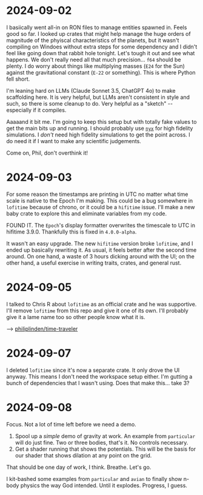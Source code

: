 # 2024-09-02
I basiically went all-in on RON files to manage entities spawned in. Feels good
so far. I looked up crates that might help manage the huge orders of magnitude
of the phyiscal characteristics of the planets, but it wasn't compiling on
Windoes without extra steps for some dependency and I didn't feel like going
down that rabbit hole tonight. Let's tough it out and see what happens. We don't
really need all that much precision... `f64` should be plenty. I do worry about
things like multiplying masses (`E24` for the Sun) against the gravitational
constant (`E-22` or something). This is where Python fell short.

I'm leaning hard on LLMs (Claude Sonnet 3.5, ChatGPT 4o) to make scaffolding
here. It is very helpful, but LLMs aren't consistent in style and such, so there
is some cleanup to do. Very helpful as a "sketch" -- especially if it compiles.

Aaaaand it bit me. I'm going to keep this setup but with totally fake values to
get the main bits up and running. I should probably use
[`nyx`](https://github.com/nyx-space/nyx/tree/master/examples/04_lro_od) for
high fidelity simulations. I _don't_ need high fidelity simulations to get the
point across. I do need it if I want to make any scientific judgements.

Come on, Phil, don't overthink it!

# 2024-09-03
For some reason the timestamps are printing in UTC no matter what time scale is
native to the Epoch I'm making. This could be a bug somewhere in `lofitime`
because of chrono, or it could be a `hifitime` issue. I'll make a new baby crate
to explore this and eliminate variables from my code.

FOUND IT. The `Epoch`'s display formatter overwrites the timescale to UTC in
hifitime 3.9.0. Thankfully this is fixed in `4.0.0-alpha`.

It wasn't an easy upgrade. The new `hifitime` version broke `lofitime`, and I
ended up basically rewriting it. As usual, it feels better after the second time
around. On one hand, a waste of 3 hours dicking around with the UI; on the other
hand, a useful exercise in writing traits, crates, and general rust.

# 2024-09-05
I talked to Chris R about `lofitime` as an official crate and he was supportive.
I'll remove `lofitime` from this repo and give it one of its own. I'll probably
give it a lame name too so other people know what it is.

--> [philiplinden/time-traveler](https://github.com/philiplinden/time-traveler)

# 2024-09-07
I deleted `lofitime` since it's now a separate crate. It only drove the UI
anyway. This means I don't need the workspace setup either. I'm gutting a bunch
of dependencies that I wasn't using. Does that make this... take 3?

# 2024-09-08
Focus. Not a lot of time left before we need a demo.
1. Spool up a _simple_ demo of gravity at work. An example from `particular`
   will do just fine. Two or three bodies, that's it. No controls necessary.
2. Get a shader running that shows the potentials. This will be the basis for
   our shader that shows dilation at any point on the grid.

That should be one day of work, I think. Breathe. Let's go.

I kit-bashed some examples from `particular` and `avian` to finally show n-body
physics the way God intended. Until it explodes. Progress, I guess.
